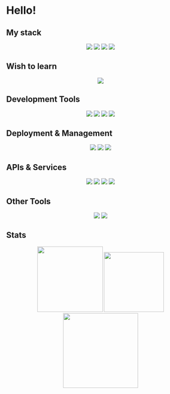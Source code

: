 # Hello!

## My stack
<p align="center">
  <img src="https://img.shields.io/badge/Go-00ADD8?logo=go&logoColor=fff&style=flat">
  <img src="https://img.shields.io/badge/-JavaScript-EDD222?style=flat&logo=javascript&logoColor=white">
  <img src="https://img.shields.io/badge/TypeScript-3178C6?logo=typescript&logoColor=fff&style=flat">
  <img src="https://img.shields.io/badge/Lua-2C2D72?logo=lua&logoColor=fff&style=flat">
  
</p>

## Wish to learn
<p align="center">
  <img src="https://img.shields.io/badge/Three.js-000?logo=threedotjs&logoColor=fff&style=flat">

</p>

## Development Tools
<p align="center">
  <img src="https://img.shields.io/badge/-VSCode-007ACC?style=flat&logo=visual-studio-code&logoColor=white">
  <img src="http://img.shields.io/badge/-NodeJS-6EBF20?style=flat&logo=node.js&logoColor=white">
  <img src="https://img.shields.io/badge/-Github-181717?style=flat&logo=github&logoColor=white">
  <img src="https://img.shields.io/badge/Roblox%20Studio-00A2FF?logo=robloxstudio&logoColor=fff&style=flat">
</p>

## Deployment & Management
<p align="center">
  <img src="https://img.shields.io/badge/Heroku-430098?logo=heroku&logoColor=fff&style=flat">
  <img src="https://img.shields.io/badge/Termius-000?logo=termius&logoColor=fff&style=flat">
  <img src="https://img.shields.io/badge/Docker-2496ED?logo=docker&logoColor=fff&style=flat">
</p>

## APIs & Services
<p align="center">
  <img src="https://img.shields.io/badge/Insomnia-4000BF?logo=insomnia&logoColor=fff&style=flat">
  <img src="https://img.shields.io/badge/MongoDB-47A248?logo=mongodb&logoColor=fff&style=flat">
  <img src="https://img.shields.io/badge/Mongoose-800?logo=mongoose&logoColor=fff&style=flat">
  <img src="https://img.shields.io/badge/MySQL-4479A1?logo=mysql&logoColor=fff&style=flat">
</p>

## Other Tools
<p align="center">
  <img src="https://img.shields.io/badge/ESLint-4B32C3?logo=eslint&logoColor=fff&style=flat">
  <img src="https://img.shields.io/badge/Discord-5865F2?logo=discord&logoColor=fff&style=flat">
</p>

## Stats
<p align="center">
  <img height=175 src="https://raw.githubusercontent.com/wothiuDev/github-stats/master/generated/overview.svg#gh-dark-mode-only">
  <img height=160 src="https://github-readme-stats-rho-one-63.vercel.app/api/top-langs/?username=wothiuDev&show_icons=true&theme=github_dark&layout=compact">
  <img height=200 src="https://github-readme-stats-rho-one-63.vercel.app/api/wakatime?username=wothiuDev">
</p>
